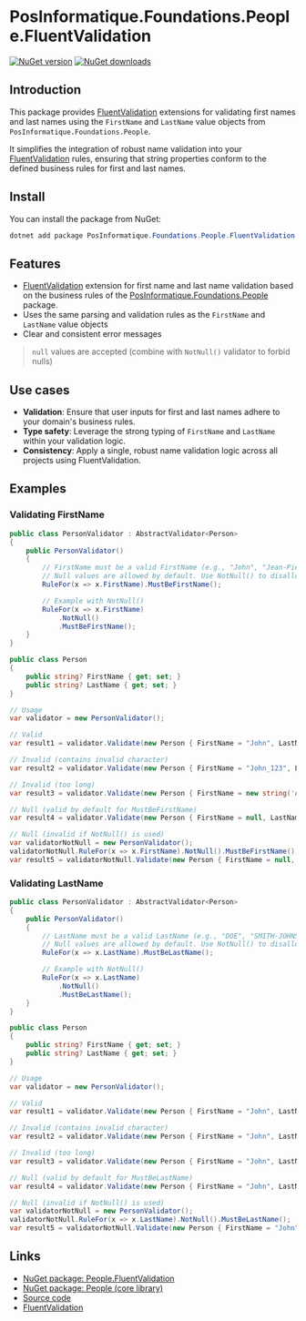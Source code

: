 ﻿# PosInformatique.Foundations.People.FluentValidation

[![NuGet version](https://img.shields.io/nuget/v/PosInformatique.Foundations.People.FluentValidation)](https://www.nuget.org/packages/PosInformatique.Foundations.People.FluentValidation/)
[![NuGet downloads](https://img.shields.io/nuget/dt/PosInformatique.Foundations.People.FluentValidation)](https://www.nuget.org/packages/PosInformatique.Foundations.People.FluentValidation/)

## Introduction
This package provides [FluentValidation](https://fluentvalidation.net/) extensions for validating first names and last names using the
`FirstName` and `LastName` value objects from `PosInformatique.Foundations.People`.

It simplifies the integration of robust name validation into your [FluentValidation](https://fluentvalidation.net/) rules,
ensuring that string properties conform to the defined business rules for first and last names.

## Install
You can install the package from NuGet:

```powershell
dotnet add package PosInformatique.Foundations.People.FluentValidation
```

## Features
- [FluentValidation](https://fluentvalidation.net/) extension for first name and last name validation based on the business rules
of the [PosInformatique.Foundations.People](https://www.nuget.org/packages/PosInformatique.Foundations.People/) package.
- Uses the same parsing and validation rules as the `FirstName` and `LastName` value objects
- Clear and consistent error messages
> `null` values are accepted (combine with `NotNull()` validator to forbid nulls)

## Use cases
- **Validation**: Ensure that user inputs for first and last names adhere to your domain's business rules.
- **Type safety**: Leverage the strong typing of `FirstName` and `LastName` within your validation logic.
- **Consistency**: Apply a single, robust name validation logic across all projects using FluentValidation.

## Examples

### Validating FirstName
```csharp
public class PersonValidator : AbstractValidator<Person>
{
    public PersonValidator()
    {
        // FirstName must be a valid FirstName (e.g., "John", "Jean-Pierre")
        // Null values are allowed by default. Use NotNull() to disallow.
        RuleFor(x => x.FirstName).MustBeFirstName();

        // Example with NotNull()
        RuleFor(x => x.FirstName)
            .NotNull()
            .MustBeFirstName();
    }
}

public class Person
{
    public string? FirstName { get; set; }
    public string? LastName { get; set; }
}

// Usage
var validator = new PersonValidator();

// Valid
var result1 = validator.Validate(new Person { FirstName = "John", LastName = "DOE" }); // IsValid: true

// Invalid (contains invalid character)
var result2 = validator.Validate(new Person { FirstName = "John_123", LastName = "DOE" }); // IsValid: false

// Invalid (too long)
var result3 = validator.Validate(new Person { FirstName = new string('A', 51), LastName = "DOE" }); // IsValid: false

// Null (valid by default for MustBeFirstName)
var result4 = validator.Validate(new Person { FirstName = null, LastName = "DOE" }); // IsValid: true

// Null (invalid if NotNull() is used)
var validatorNotNull = new PersonValidator();
validatorNotNull.RuleFor(x => x.FirstName).NotNull().MustBeFirstName();
var result5 = validatorNotNull.Validate(new Person { FirstName = null, LastName = "DOE" }); // IsValid: false
```

### Validating LastName
```csharp
public class PersonValidator : AbstractValidator<Person>
{
    public PersonValidator()
    {
        // LastName must be a valid LastName (e.g., "DOE", "SMITH-JOHNSON")
        // Null values are allowed by default. Use NotNull() to disallow.
        RuleFor(x => x.LastName).MustBeLastName();

        // Example with NotNull()
        RuleFor(x => x.LastName)
            .NotNull()
            .MustBeLastName();
    }
}

public class Person
{
    public string? FirstName { get; set; }
    public string? LastName { get; set; }
}

// Usage
var validator = new PersonValidator();

// Valid
var result1 = validator.Validate(new Person { FirstName = "John", LastName = "DOE" }); // IsValid: true

// Invalid (contains invalid character)
var result2 = validator.Validate(new Person { FirstName = "John", LastName = "DOE_123" }); // IsValid: false

// Invalid (too long)
var result3 = validator.Validate(new Person { FirstName = "John", LastName = new string('A', 51) }); // IsValid: false

// Null (valid by default for MustBeLastName)
var result4 = validator.Validate(new Person { FirstName = "John", LastName = null }); // IsValid: true

// Null (invalid if NotNull() is used)
var validatorNotNull = new PersonValidator();
validatorNotNull.RuleFor(x => x.LastName).NotNull().MustBeLastName();
var result5 = validatorNotNull.Validate(new Person { FirstName = "John", LastName = null }); // IsValid: false
```

## Links
- [NuGet package: People.FluentValidation](https://www.nuget.org/packages/PosInformatique.Foundations.People.FluentValidation/)
- [NuGet package: People (core library)](https://www.nuget.org/packages/PosInformatique.Foundations.People/)
- [Source code](https://github.com/PosInformatique/PosInformatique.Foundations)
- [FluentValidation](https://fluentvalidation.net/)
